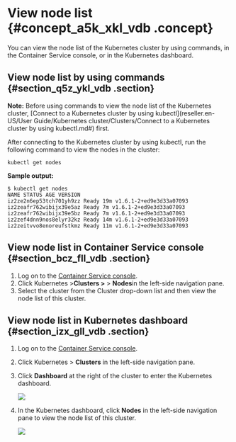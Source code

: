 # View node list {#concept_a5k_xkl_vdb .concept}

You can view the node list of the Kubernetes cluster by using commands, in the Container Service console, or in the Kubernetes dashboard.

## View node list by using commands {#section_q5z_ykl_vdb .section}

**Note:** Before using commands to view the node list of the Kubernetes cluster, [Connect to a Kubernetes cluster by using kubectl](reseller.en-US/User Guide/Kubernetes cluster/Clusters/Connect to a Kubernetes cluster by using kubectl.md#) first.

After connecting to the Kubernetes cluster by using kubectl, run the following command to view the nodes in the cluster:

```
kubectl get nodes
```

**Sample output:**

```
$ kubectl get nodes
NAME STATUS AGE VERSION
iz2ze2n6ep53tch701yh9zz Ready 19m v1.6.1-2+ed9e3d33a07093
iz2zeafr762wibijx39e5az Ready 7m v1.6.1-2+ed9e3d33a07093
iz2zeafr762wibijx39e5bz Ready 7m v1.6.1-2+ed9e3d33a07093
iz2zef4dnn9nos8elyr32kz Ready 14m v1.6.1-2+ed9e3d33a07093
iz2zeitvvo8enoreufstkmz Ready 11m v1.6.1-2+ed9e3d33a07093
```

## View node list in Container Service console {#section_bcz_fll_vdb .section}

1.  Log on to the [Container Service console](https://partners-intl.console.aliyun.com/#/cs).
2.  Click Kubernetes \>**Clusters \>** \> **Nodes**in the left-side navigation pane.
3.  Select the cluster from the Cluster drop-down list and then view the node list of this cluster.

## View node list in Kubernetes dashboard {#section_izx_gll_vdb .section}

1.  Log on to the [Container Service console](https://partners-intl.console.aliyun.com/#/cs).
2.  Click Kubernetes \> **Clusters** in the left-side navigation pane.
3.  Click **Dashboard** at the right of the cluster to enter the Kubernetes dashboard.

    ![](http://static-aliyun-doc.oss-cn-hangzhou.aliyuncs.com/assets/img/6890/4350_en-US.png)

4.  In the Kubernetes dashboard, click **Nodes** in the left-side navigation pane to view the node list of this cluster.

    ![](http://static-aliyun-doc.oss-cn-hangzhou.aliyuncs.com/assets/img/6890/4351_en-US.png)


